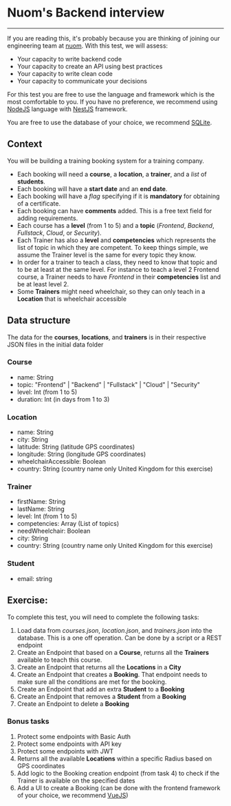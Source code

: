 # Nuom's Backend interview 

----

If you are reading this, it's probably because you are thinking of joining our engineering team at [nuom](https://nuom.co.uk). With this test, we will assess:

* Your capacity to write backend code
* Your capacity to create an API using best practices
* Your capacity to write clean code
* Your capacity to communicate your decisions

For this test you are free to use the language and framework which is the most comfortable to you. If you have no 
preference, we recommend using [NodeJS](https://nodejs.org) language with [NestJS](https://nestjs.com/) framework.

You are free to use the database of your choice, we recommend [SQLite](https://www.sqlite.org/index.html).


## Context

You will be building a training booking system for a training company.

- Each booking will need a **course**, a **location**, a **trainer**, and a *list* of **students**.
- Each booking will have a **start date** and an **end date**.
- Each booking will have a *flag* specifying if it is **mandatory** for obtaining of a certificate.
- Each booking can have **comments** added. This is a free text field for adding requirements.
- Each course has a **level** (from 1 to 5) and a **topic** (*Frontend*, *Backend*, *Fullstack*, *Cloud*, or 
  *Security*).
- Each Trainer has also a **level** and **competencies** which represents the list of topic in which they are 
  competent. To keep things simple, we assume the Trainer level is the same for every topic they know.
- In order for a trainer to teach a class, they need to know that topic and to be at least at the same level. For 
  instance to teach a level 2 Frontend course, a Trainer needs to have *Frontend* in their **competencies** list and 
  be at least level 2.
- Some **Trainers** might need wheelchair, so they can only teach in a **Location** that is wheelchair accessible


## Data structure

The data for the **courses**, **locations**, and **trainers** is in their respective JSON files in the initial data 
folder

### Course
* name: String
* topic: "Frontend" | "Backend" | "Fullstack" | "Cloud" | "Security"
* level: Int (from 1 to 5)
* duration: Int (in days from 1 to 3)

### Location
* name: String
* city: String
* latitude: String (latitude GPS coordinates)
* longitude: String (longitude GPS coordinates)
* wheelchairAccessible: Boolean
* country: String (country name only United Kingdom for this exercise)

### Trainer
* firstName: String
* lastName: String
* level: Int (from 1 to 5)
* competencies: Array<String> (List of topics)
* needWheelchair: Boolean
* city: String
* country: String (country name only United Kingdom for this exercise)

### Student
* email: string

## Exercise:
To complete this test, you will need to complete the following tasks:

1. Load data from *courses.json*, *location.json*, and *trainers.json* into the database. This is a one off 
   operation. Can be done by a script or a REST endpoint
2. Create an Endpoint that based on a **Course**, returns all the **Trainers** available to teach this course.
3. Create an Endpoint that returns all the **Locations** in a **City**
4. Create an Endpoint that creates a **Booking**. That endpoint needs to make sure all the conditions are met for 
   the booking.
5. Create an Endpoint that add an extra **Student** to a **Booking**
6. Create an Endpoint that removes a **Student** from a **Booking**
7. Create an Endpoint to delete a **Booking**

### Bonus tasks
1. Protect some endpoints with Basic Auth
2. Protect some endpoints with API key
3. Protect some endpoints with JWT
4. Returns all the available **Locations** within a specific Radius based on GPS coordinates
5. Add logic to the Booking creation endpoint (from task 4) to check if the Trainer is available on the specified dates
6. Add a UI to create a Booking (can be done with the frontend framework of your choice, we recommend [VueJS](https://vuejs.org/))